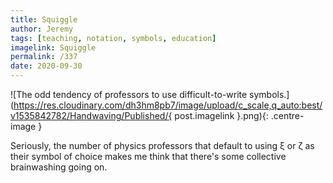 ```yaml
---
title: Squiggle
author: Jeremy
tags: [teaching, notation, symbols, education]
imagelink: Squiggle
permalink: /337
date: 2020-09-30
---
```


![The odd tendency of professors to use difficult-to-write symbols.](https://res.cloudinary.com/dh3hm8pb7/image/upload/c_scale,q_auto:best/v1535842782/Handwaving/Published/{ post.imagelink }.png){: .centre-image }

Seriously, the number of physics professors that default to using &xi; or &zeta; as their symbol of choice makes me think that there's some collective brainwashing going on.
